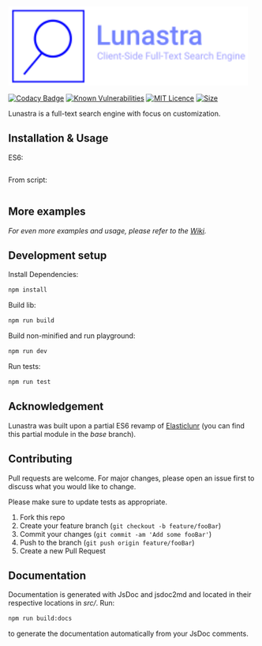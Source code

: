 <p align="left">
    <img src="./logo.svg"
        height="160">
</p>

[![Codacy Badge](https://api.codacy.com/project/badge/Grade/d0b878e7ade34055a63c265663797537)](https://www.codacy.com/app/yuxuan98/lunastra?utm_source=github.com&amp;utm_medium=referral&amp;utm_content=yuxuan-ji/lunastra&amp;utm_campaign=Badge_Grade)
[![Known Vulnerabilities](https://snyk.io/test/github/yuxuan-ji/lunastra/badge.svg?targetFile=package.json)](https://snyk.io/test/github/yuxuan-ji/lunastra?targetFile=package.json)
[![MIT Licence](https://img.shields.io/apm/l/vim-mode.svg?color=blue)](https://github.com/yuxuan-ji/lunastra/blob/master/LICENSE)
[![Size](https://img.shields.io/github/size/yuxuan-ji/lunastra/dist/lunastra.min.js.svg?color=green)](https://github.com/yuxuan-ji/lunastra/blob/master/dist/lunastra.min.js)

Lunastra is a full-text search engine with focus on customization. 

## Installation & Usage

ES6:

```javascript

```

From script:

```html

```

## More examples

_For even more examples and usage, please refer to the [Wiki][wiki]._

## Development setup

Install Dependencies:

```sh
npm install
```

Build lib:

```sh
npm run build
```

Build non-minified and run playground:

```sh
npm run dev
```

Run tests:

```sh
npm run test
```

## Acknowledgement

Lunastra was built upon a partial ES6 revamp of [Elasticlunr](https://github.com/weixsong/elasticlunr.js) (you can find this partial module in the _base_ branch).

## Contributing

Pull requests are welcome. For major changes, please open an issue first to discuss what you would like to change.

Please make sure to update tests as appropriate.

1. Fork this repo
2. Create your feature branch (`git checkout -b feature/fooBar`)
3. Commit your changes (`git commit -am 'Add some fooBar'`)
4. Push to the branch (`git push origin feature/fooBar`)
5. Create a new Pull Request

## Documentation

Documentation is generated with JsDoc and jsdoc2md and located in their respective locations in _src/_. Run:
```sh
npm run build:docs
```
to generate the documentation automatically from your JsDoc comments.

<!-- Markdown link & img dfn's -->
[wiki]: https://github.com/yuxuan-ji/lunastra/wiki
